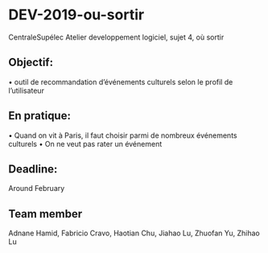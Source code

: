 # DEV-2019-ou-sortir
CentraleSupélec Atelier developpement logiciel, sujet 4, où sortir

## Objectif: 
• outil de recommandation d’événements culturels selon le profil de l’utilisateur

## En pratique:
• Quand on vit à Paris, il faut choisir parmi de nombreux événements culturels
• On ne veut pas rater un événement

## Deadline:
  Around February
  
## Team member
Adnane Hamid, Fabricio Cravo, Haotian Chu, Jiahao Lu, Zhuofan Yu, Zhihao Lu

